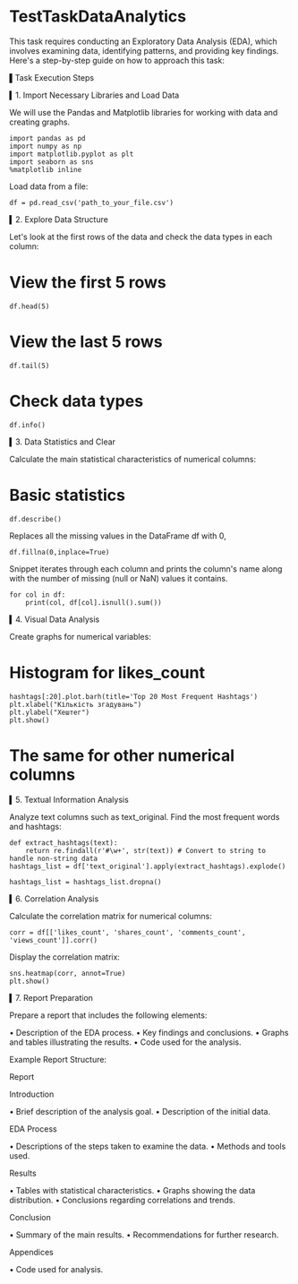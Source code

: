 # TestTaskDataAnalytics


This task requires conducting an Exploratory Data Analysis (EDA), which involves examining data, identifying patterns, and providing key findings. Here's a step-by-step guide on how to approach this task:

▌Task Execution Steps

▍1. Import Necessary Libraries and Load Data

We will use the Pandas and Matplotlib libraries for working with data and creating graphs.
```
import pandas as pd
import numpy as np
import matplotlib.pyplot as plt
import seaborn as sns
%matplotlib inline
```

Load data from a file:

```
df = pd.read_csv('path_to_your_file.csv')
```

▍2. Explore Data Structure

Let's look at the first rows of the data and check the data types in each column:
# View the first 5 rows
```
df.head(5)
```
# View the last 5 rows
```
df.tail(5)
```
# Check data types
```
df.info()
```
▍3. Data Statistics and Clear 

Calculate the main statistical characteristics of numerical columns:
# Basic statistics
```
df.describe()
```
Replaces all the missing values in the DataFrame df with 0,
```
df.fillna(0,inplace=True)
```
Snippet iterates through each column and prints the column's name along with the number of missing (null or NaN) values it contains.
```
for col in df:
    print(col, df[col].isnull().sum())
```
▍4. Visual Data Analysis

Create graphs for numerical variables:
# Histogram for likes_count
```
hashtags[:20].plot.barh(title='Top 20 Most Frequent Hashtags')
plt.xlabel("Кількість згадувань")
plt.ylabel("Хештег")
plt.show()
```
# The same for other numerical columns


▍5. Textual Information Analysis

Analyze text columns such as text_original. Find the most frequent words and hashtags:
```
def extract_hashtags(text):
    return re.findall(r'#\w+', str(text)) # Convert to string to handle non-string data
hashtags_list = df['text_original'].apply(extract_hashtags).explode()

hashtags_list = hashtags_list.dropna()
```
▍6. Correlation Analysis

Calculate the correlation matrix for numerical columns:
```
corr = df[['likes_count', 'shares_count', 'comments_count', 'views_count']].corr()
```

Display the correlation matrix:
```
sns.heatmap(corr, annot=True)
plt.show()
```

▍7. Report Preparation

Prepare a report that includes the following elements:

•   Description of the EDA process.
•   Key findings and conclusions.
•   Graphs and tables illustrating the results.
•   Code used for the analysis.

Example Report Structure:

Report

Introduction

•   Brief description of the analysis goal.
•   Description of the initial data.

EDA Process

•   Descriptions of the steps taken to examine the data.
•   Methods and tools used.

Results

•   Tables with statistical characteristics.
•   Graphs showing the data distribution.
•   Conclusions regarding correlations and trends.

Conclusion

•   Summary of the main results.
•   Recommendations for further research.

Appendices

•   Code used for analysis.
